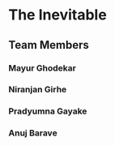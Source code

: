 # The Inevitable
## Team Members
### Mayur Ghodekar
### Niranjan Girhe
### Pradyumna Gayake
### Anuj Barave
